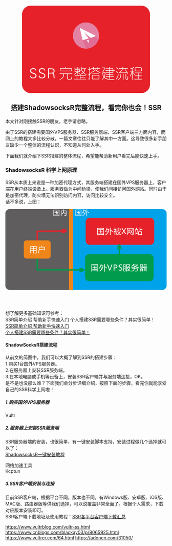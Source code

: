 
<p align="center">
<img width="400" align="center" src="Assets/2018-07-24_173001.png"/>
<h2 align="center">搭建ShadowsocksR完整流程，看完你也会！SSR</h2>
</p>

本文针对刚接触SSR的朋友，老手请忽略。

由于SSR的搭建需要国外VPS服务器、SSR服务器端、SSR客户端三方面内容，而网上的教程大多比较分散，一篇文章往往只能了解其中一方面。这导致很多新手朋友缺少一个整体的流程认识，不知道从何处入手。

下面我们就介绍下SSR搭建的整体流程，希望能帮助新用户看完后能快速上手。
### ShadowsocksR 科学上网原理
SSR从本质上来说是一种加密代理方式，其服务端搭建在国外VPS服务器上，客户端在用户终端设备上。服务器做为中间桥梁，使我们间接访问国外网站。同时由于是加密代理，防火墙无法识别访问内容，访问比较安全。  
话不多说，上图：  

<p align="center">
<img align="center" src="Assets/Snipaste_2018-07-24_161526.png"/>
</p>

<br/>
<br/>


想了解更多基础知识可参考：  
SSR简单介绍 帮助新手快速入门
个人搭建SSR需要哪些条件？其实很简单！   
[SSR简单介绍 帮助新手快速入门](01.HelpTiro.md)  
[个人搭建SSR需要哪些条件？其实很简单！](02.Need.md)  
#### ShadowSocksR搭建流程
从前文的简图中，我们可以大概了解到SSR的搭建步骤：  
1.购买1台国外VPS服务器。   
2.在服务器上安装SSR服务端。  
3.在本地电脑或手机等设备上，安装SSR客户端并与服务端连接，OK。  
是不是也没那么难？下面我们会分步详细介绍，按照下面的步骤，看完你就能享受自己的SSR科学上网啦！

##### 1.购买国外VPS服务器
Vultr
##### 2.服务器上安装SSR服务端
SSR服务器端的安装，也很简单，有一键安装脚本支持，安装过程做几个选择就可以了：  
[ShadowsocksR一键安装教程](05.InstallSSR.md)

网络加速工具  
Kcptun

##### 3.SSR客户端安装与连接
目前SSR客户端，根据平台不同，版本也不同。有Windows版、安卓版、iOS版、MAC版、路由器版等供我们选择，可以说覆盖非常全面了。根据个人需求，下载对应版本安装即可。  
SSR客户端下载地址及使用教程：[SSR各平台客户端下载汇总](06.DownloadSSR.md)

https://www.vultrblog.com/vultr-ss.html
https://www.cnblogs.com/blackay03/p/9065925.html
https://www.vultrer.com/64.html
https://adoncn.com/31050/
<!-- https://ssr.tools -->